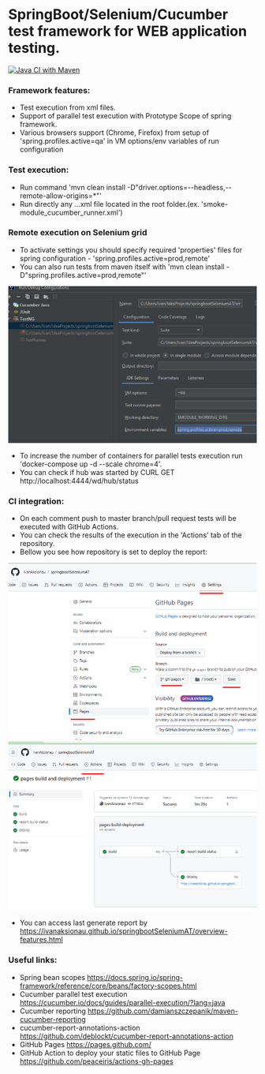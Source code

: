 # SpringBoot/Selenium/Cucumber test framework for WEB application testing.

[![Java CI with Maven](https://github.com/IvanAksionau/springbootSeleniumAT/actions/workflows/ci_settings.yml/badge.svg)](https://github.com/IvanAksionau/springbootSeleniumAT/actions/workflows/ci_settings.yml)

### Framework features:
* Test execution from xml files.
* Support of parallel test execution with Prototype Scope of spring framework.
* Various browsers support (Chrome, Firefox) from setup of 'spring.profiles.active=qa' in VM options/env variables of run configuration


### Test execution:
- Run command 'mvn clean install -D"driver.options=--headless,--remote-allow-origins=*"'
- Run directly any ...xml file located in the root folder.(ex. 'smoke-module_cucumber_runner.xml')


### Remote execution on Selenium grid
- To activate settings you should specify required 'properties' files for spring configuration - 'spring.profiles.active=prod,remote'
- You can also run tests from maven itself with 'mvn clean install -D"spring.profiles.active=prod,remote"'

![img.png](img.png)
  
- To increase the number of containers for parallel tests execution run 'docker-compose up -d --scale chrome=4'.
- You can check if hub was started by CURL GET http://localhost:4444/wd/hub/status


### CI integration:
- On each comment push to master branch/pull request tests will be executed with GitHub Actions. 
- You can check the results of the execution in the 'Actions' tab of the repository.
- Bellow you see how repository is set to deploy the report:

![img_1.png](img_1.png)
![img_2.png](img_2.png)

- You can access last generate report by https://ivanaksionau.github.io/springbootSeleniumAT/overview-features.html


### Useful links:
- Spring bean scopes https://docs.spring.io/spring-framework/reference/core/beans/factory-scopes.html
- Cucumber parallel test execution https://cucumber.io/docs/guides/parallel-execution/?lang=java
- Cucumber reporting https://github.com/damianszczepanik/maven-cucumber-reporting
- cucumber-report-annotations-action https://github.com/deblockt/cucumber-report-annotations-action
- GitHub Pages https://pages.github.com/
- GitHub Action to deploy your static files to GitHub Page https://github.com/peaceiris/actions-gh-pages